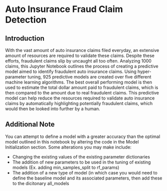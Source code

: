 # Auto Insurance Fraud Claim Detection

## Introduction
With the vast amount of auto insurance claims filed everyday, an extensive amount of resources are required to validate these claims. Despite these efforts, fraudulent claims slip by uncaught all too often. Analyzing 1000 claims, this Jupyter Notebook outlines the process of creating a predictive model aimed to identify fraudulent auto insurance claims. Using hyper-parameter tuning, 925 predictive models are created over five different machine learning algorithms. The best overall performing model is then used to estimate the total dollar amount paid to fraudulent claims, which is then compared to the amount due to real fraudulent claims. This predictive model can help reduce the resources required to validate auto insurance claims by automatically highlighting potentially fraudulent claims, which would then be looked into further by a human.

## Additional Note
You can attempt to define a model with a greater accuracy than the optimal model outlined in this notebook by altering the code in the Model Initialization section. Some alterations you may make include:
  * Changing the existing values of the existing parameter dictionaries
  * The addition of new parameters to be used in the tuning of existing models (Ex. adding min_samples_split to rf_params)
  * The addition of a new type of model (in which case you would need to define the baseline model and its associated parameters, then add these to the dicitonary all_models
